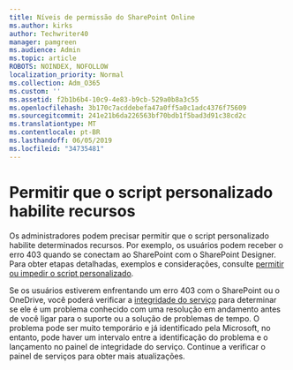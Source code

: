 ```yaml
---
title: Níveis de permissão do SharePoint Online
ms.author: kirks
author: Techwriter40
manager: pamgreen
ms.audience: Admin
ms.topic: article
ROBOTS: NOINDEX, NOFOLLOW
localization_priority: Normal
ms.collection: Adm_O365
ms.custom: ''
ms.assetid: f2b1b6b4-10c9-4e83-b9cb-529a0b8a3c55
ms.openlocfilehash: 3b170c7acddebefa47a0ff5a0c1adc4376f75609
ms.sourcegitcommit: 241e21b6da226563bf70bdb1f5bad3d91c38cd2c
ms.translationtype: MT
ms.contentlocale: pt-BR
ms.lasthandoff: 06/05/2019
ms.locfileid: "34735481"
---
```

# <a name="allow-custom-script-to-enable-features"></a>Permitir que o script personalizado habilite recursos

Os administradores podem precisar permitir que o script personalizado habilite determinados recursos. Por exemplo, os usuários podem receber o erro 403 quando se conectam ao SharePoint com o SharePoint Designer. Para obter etapas detalhadas, exemplos e considerações, consulte [permitir ou impedir o script personalizado](https://docs.microsoft.com/en-us/sharepoint/allow-or-prevent-custom-script).

Se os usuários estiverem enfrentando um erro 403 com o SharePoint ou o OneDrive, você poderá verificar a [integridade do serviço](https://admin.microsoft.com/AdminPortal/Home#/servicehealth) para determinar se ele é um problema conhecido com uma resolução em andamento antes de você ligar para o suporte ou a solução de problemas de tempo. O problema pode ser muito temporário e já identificado pela Microsoft, no entanto, pode haver um intervalo entre a identificação do problema e o lançamento no painel de integridade do serviço. Continue a verificar o painel de serviços para obter mais atualizações.

